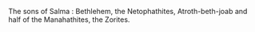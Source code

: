The sons of Salma : Bethlehem, the Netophathites, Atroth-beth-joab and half of the Manahathites, the Zorites.
